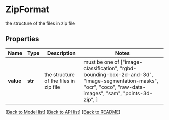 # ZipFormat

the structure of the files in zip file

## Properties
Name | Type | Description | Notes
------------ | ------------- | ------------- | -------------
**value** | **str** | the structure of the files in zip file |  must be one of ["image-classification", "rgbd-bounding-box-2d-and-3d", "image-segmentation-masks", "ocr", "coco", "raw-data-images", "sam", "points-3d-zip", ]

[[Back to Model list]](../README.md#documentation-for-models) [[Back to API list]](../README.md#documentation-for-api-endpoints) [[Back to README]](../README.md)


